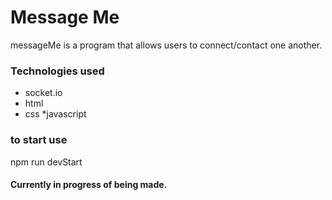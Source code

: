 # Message Me
messageMe is a program that allows users to connect/contact one another.

### Technologies used
* socket.io
* html
* css
*javascript

### to start use
npm run devStart

#### Currently in progress of being made.
